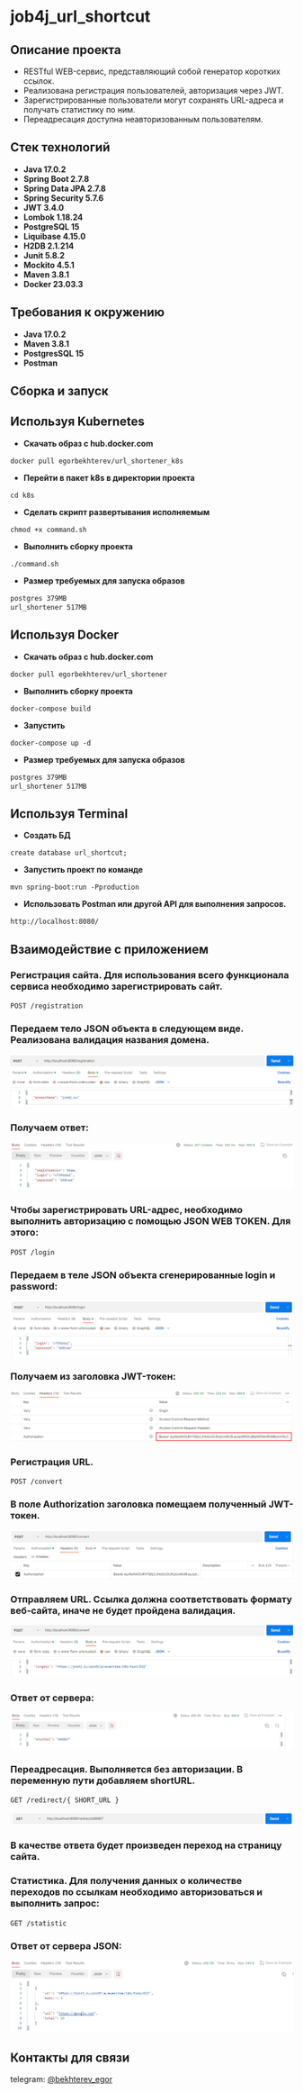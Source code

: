 # job4j_url_shortcut

## Описание проекта

* RESTful WEB-сервис, представляющий собой генератор коротких ссылок.
* Реализована регистрация пользователей, авторизация через JWT.
* Зарегистрированные пользователи могут сохранять URL-адреса и получать статистику по ним.
* Переадресация доступна неавторизованным пользователям. 

## Стек технологий

- **Java 17.0.2**
- **Spring Boot 2.7.8**
- **Spring Data JPA 2.7.8**
- **Spring Security 5.7.6**
- **JWT 3.4.0**
- **Lombok 1.18.24**
- **PostgreSQL 15**
- **Liquibase 4.15.0**
- **H2DB 2.1.214**
- **Junit 5.8.2**
- **Mockito 4.5.1**
- **Maven 3.8.1**
- **Docker 23.03.3**

## Требования к окружению

- **Java 17.0.2**
- **Maven 3.8.1**
- **PostgresSQL 15**
- **Postman**

## Сборка и запуск

## Используя Kubernetes

- **Скачать образ с hub.docker.com**
```
docker pull egorbekhterev/url_shortener_k8s
```

- **Перейти в пакет k8s в директории проекта**
```
cd k8s
```

- **Сделать скрипт развертывания исполняемым**
```
chmod +x command.sh
```

- **Выполнить сборку проекта**
```
./command.sh
```

- **Размер требуемых для запуска образов**
```
postgres 379MB
url_shortener 517MB
```

## Используя Docker

- **Скачать образ с hub.docker.com**
```
docker pull egorbekhterev/url_shortener
```

- **Выполнить сборку проекта**
```
docker-compose build
```

- **Запустить**
```
docker-compose up -d
```

- **Размер требуемых для запуска образов**
```
postgres 379MB
url_shortener 517MB
```

## Используя Terminal

- **Создать БД**

``` 
create database url_shortcut;
```

- **Запустить проект по команде**

``` 
mvn spring-boot:run -Pproduction
```

- **Использовать Postman или другой API для выполнения запросов.**

``` 
http://localhost:8080/
```

## Взаимодействие с приложением

### Регистрация сайта. Для использования всего функционала сервиса необходимо зарегистрировать сайт.
``` 
POST /registration
```
### Передаем тело JSON объекта в следующем виде. Реализована валидация названия домена.
![](images/1.png)

### Получаем ответ:
![](images/2.png)

### Чтобы зарегистрировать URL-адрес, необходимо выполнить авторизацию с помощью JSON WEB TOKEN. Для этого:
``` 
POST /login
```
### Передаем в теле JSON объекта сгенерированные login и password:
![](images/3.png)

### Получаем из заголовка JWT-токен:
![](images/4.png)

### Регистрация URL.
``` 
POST /convert
```
### В поле Authorization заголовка помещаем полученный JWT-токен.
![](images/5.png)

### Отправляем URL. Ссылка должна соответствовать формату веб-сайта, иначе не будет пройдена валидация.
![](images/6.png)

### Ответ от сервера:
![](images/7.png)

### Переадресация. Выполняется без авторизации. В переменную пути добавляем shortURL.
``` 
GET /redirect/{ SHORT_URL }
```
![](images/8.png)

### В качестве ответа будет произведен переход на страницу сайта.

### Статистика. Для получения данных о количестве переходов по ссылкам необходимо авторизоваться и выполнить запрос:
``` 
GET /statistic
```
### Ответ от сервера JSON:
![](images/9.png)

## Контакты для связи
telegram: <a href="https://t.me/bekhterev_egor" target="blank">@bekhterev_egor</a>
